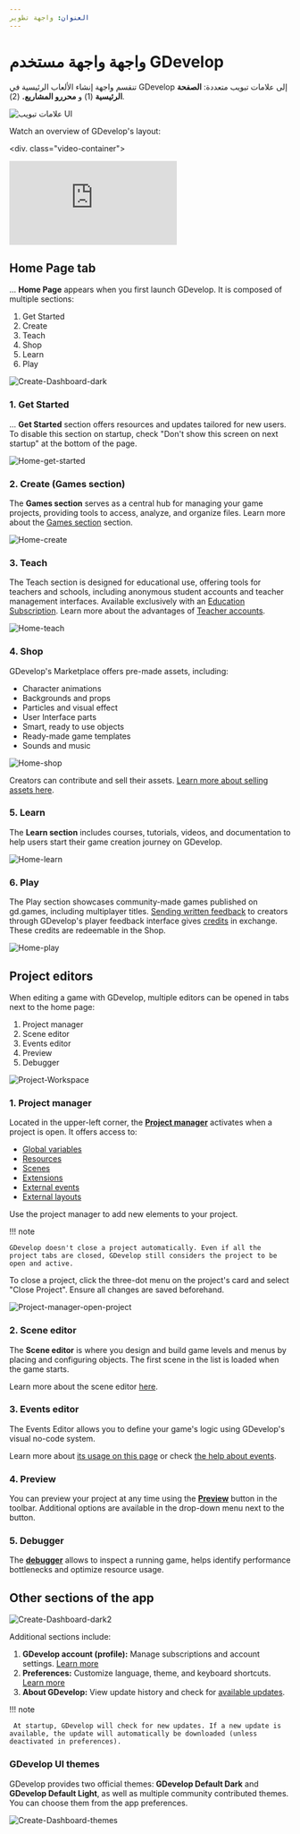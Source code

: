 ```yaml
---
العنوان: واجهة تطوير
---
```

# واجهة واجهة مستخدم GDevelop

تنقسم واجهة إنشاء الألعاب الرئيسية في GDevelop إلى علامات تبويب متعددة:  **الصفحة الرئيسية** (1) و **محررو المشاريع.** (2).

![علامات تبويب UI](UI-tabs.png)

Watch an overview of GDevelop's layout:

<div. class="video-container">
  <iframe src="https://www.youtube.com/embed/bR2BjT7JG0k" frameborder="0" allowfullscreen></iframe>
</div.>

## Home Page tab

... **Home Page** appears when you first launch GDevelop. It is composed of multiple sections:

 1. Get Started
 2. Create
 3. Teach
 4. Shop
 5. Learn
 6. Play

![Create-Dashboard-dark](Create-Dashboard-dark.png)

### 1. Get Started
... **Get Started** section offers resources and updates tailored for new users. To disable this section on startup, check "Don't show this screen on next startup" at the bottom of the page.

![Home-get-started](Home-get-started.png)

### 2. Create (Games section)
The **Games section** serves as a central hub for managing your game projects, providing tools to access, analyze, and organize files. Learn more about the [Games section](/gdevelop5/interface/games/) section.

![Home-create](Home-create.png)

### 3. Teach
The Teach section is designed for educational use, offering tools for teachers and schools, including anonymous student accounts and teacher management interfaces. Available exclusively with an [Education Subscription](https://gdevelop.io/pricing/education). Learn more about the advantages of [Teacher accounts](/gdevelop5/education/#teacher-accounts-managing-students-and-their-work).

![Home-teach](Home-teach.png)

### 4. Shop
GDevelop's Marketplace offers pre-made assets, including:

 * Character animations
 * Backgrounds and props
 * Particles and visual effect
 * User Interface parts
 * Smart, ready to use objects
 * Ready-made game templates
 * Sounds and music

![Home-shop](Home-shop.png)

Creators can contribute and sell their assets. [Learn more about selling assets here](gdevelop5/community/sell-asset-pack-store/).

### 5. Learn
The **Learn section** includes courses, tutorials, videos, and documentation to help users start their game creation journey on GDevelop.

![Home-learn](Home-learn.png)

### 6. Play
The Play section showcases community-made games published on gd.games, including multiplayer titles. [Sending written feedback](/gdevelop5/interface/games-dashboard/player-feedback/#giving-feedback) to creators through GDevelop's player feedback interface gives [credits](/gdevelop5/interface/profile/credits/) in exchange. These credits are redeemable in the Shop.

![Home-play](Home-play.png)


## Project editors

When editing a game with GDevelop, multiple editors can be opened in tabs next to the home page:

 1. Project manager
 2. Scene editor
 3. Events editor
 4. Preview
 5. Debugger

![Project-Workspace](Project-Workspace.png)

### 1. Project manager

Located in the upper-left corner, the **[Project manager](/gdevelop5/interface/project-manager/#project-manager)** activates when a project is open. It offers access to:

 * [Global variables](/gdevelop5/all-features/variables/global-variables/#global-variables)
 * [Resources](/gdevelop5/interface/project-manager/resources)
 * [Scenes](/gdevelop5/interface/scene-editor/)
 * [Extensions](/gdevelop5/extensions/tiers/#extension-tiers)
 * [External events](/gdevelop5/interface/events-editor/external-events/#external-events)
 * [External layouts](/gdevelop5/interface/scene-editor/external-layouts/#external-layouts)

Use the project manager to add new elements to your project.

!!! note

    GDevelop doesn't close a project automatically. Even if all the project tabs are closed, GDevelop still considers the project to be open and active.


To close a project, click the three-dot menu on the project's card and select "Close Project". Ensure all changes are saved beforehand.

![Project-manager-open-project](Project-manager-open-project.png)

### 2. Scene editor

The **Scene editor** is where you design and build game levels and menus by placing and configuring objects. The first scene in the list is loaded when the game starts.

Learn more about the scene editor [here](/gdevelop5/interface/scene-editor).

### 3. Events editor
The Events Editor allows you to define your game's logic using GDevelop's visual no-code system.

Learn more about [its usage on this page](/gdevelop5/interface/events-editor) or check [the help about events](/gdevelop5/events).

### 4. Preview
You can preview your project at any time using the **[Preview](/gdevelop5/interface/preview/#previewing-your-game)** button in the toolbar. Additional options are available in the drop-down menu next to the button.

### 5. Debugger
The **[debugger](/gdevelop5/interface/debugger/profile-your-game/)** allows to inspect a running game, helps identify performance bottlenecks and optimize resource usage.

## Other sections of the app

![Create-Dashboard-dark2](Create-Dashboard-dark2.png)

Additional sections include:

 1. **GDevelop account (profile):** Manage subscriptions and account settings. [Learn more](/gdevelop5/interface/profile/#cancelling-your-subscription)
 2. **Preferences:** Customize language, theme, and keyboard shortcuts. [Learn more](/gdevelop5/preferences/#preferences)
 3. **About GDevelop:** View update history and check for [available updates](/gdevelop5/interface/updates).

!!! note

     At startup, GDevelop will check for new updates. If a new update is available, the update will automatically be downloaded (unless deactivated in preferences).

### GDevelop UI themes

GDevelop provides two official themes: **GDevelop Default Dark** and **GDevelop Default Light**, as well as multiple community contributed themes. You can choose them from the app preferences.

![Create-Dashboard-themes](Create-Dashboard-themes.png)
